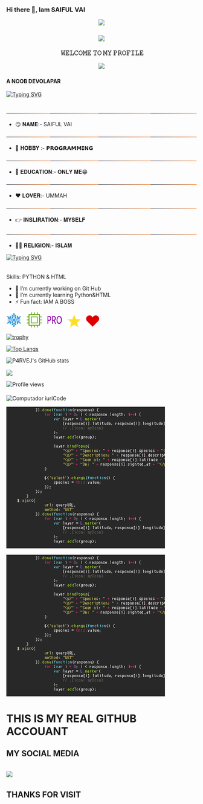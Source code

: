 ### Hi there 👋, Iam SAIFUL VAI
<p align="center"><img src="https://img.shields.io/badge/MADE%20IN BANGLADESHI- PROGRAMMER-green?colorA=%23ff0000&colorB=%23017e40&style=flat-square">

<h3 align="center">

<img src="https://emoji.discord.st/emojis/768b108d-274f-4f44-a634-8477b16efce7.gif" width="25">

&nbsp; 𝚆𝙴𝙻𝙲𝙾𝙼𝙴 𝚃𝙾 𝙼𝚈 𝙿𝚁𝙾𝙵𝙸𝙻𝙴&nbsp;

<img src="https://emoji.discord.st/emojis/768b108d-274f-4f44-a634-8477b16efce7.gif" width="25">


#### A NOOB DEVOLAPAR 


[![Typing SVG](https://readme-typing-svg.herokuapp.com?font=Neuton&size=25&color=30FF40&background=000000&center=true&vCenter=true&width=360&height=60&lines=Hello+World%2C+I'm+Saiful+Here;𝙸𝚃'𝚜+𝙽𝙾𝚃+𝙰+𝙹𝚄𝚂𝚃+𝙽𝙰𝙼𝙴+𝙱𝚁𝙾;𝙸𝚃'𝚜+𝙰+𝙱𝚁𝙰𝙽𝙳;Respect+SAIFUL-GST420;It's+my+real+github+account;Please+Follow+My+GitHub;Thanks+My+All+Friend;Love+From+Bangladesh;Saiful+Gst+Ceo)](https://git.io/typing-svg)
<br/>
<br/>
  
<img align="center" alt="line" src="https://github.com/DalpatRathore/dalpatrathore/blob/main/assets/images/line-2.svg">


- 😏 𝐍𝐀𝐌𝐄:- SAIFUL VAI

 

<img align="center" alt="line" src="https://github.com/DalpatRathore/dalpatrathore/blob/main/assets/images/line-2.svg">

 

- 🤨 𝐇𝐎𝐁𝐁𝐘 :- 𝗣𝗥𝗢𝗚𝗥𝗔𝗠𝗠𝗜𝗡𝗚

 

<img align="center" alt="line" src="https://github.com/DalpatRathore/dalpatrathore/blob/main/assets/images/line-2.svg">

 

- 📕 𝐄𝐃𝐔𝐂𝐀𝐓𝐈𝐎𝐍:- 𝐎𝐍𝐋𝐘 𝐌𝐄😁

 

<img align="center" alt="line" src="https://github.com/DalpatRathore/dalpatrathore/blob/main/assets/images/line-2.svg">

 

- ❤ 𝐋𝐎𝐕𝐄𝐑:- UMMAH

 

<img align="center" alt="line" src="https://github.com/DalpatRathore/dalpatrathore/blob/main/assets/images/line-2.svg">

 

- 👉 𝐈𝐍𝐒𝐋𝐈𝐑𝐀𝐓𝐈𝐎𝐍:- 𝐌𝐘𝐒𝐄𝐋𝐅

 

<img align="center" alt="line" src="https://github.com/DalpatRathore/dalpatrathore/blob/main/assets/images/line-2.svg">

 

- 🤲🏻 𝐑𝐄𝐋𝐈𝐆𝐈𝐎𝐍:- 𝐈𝐒𝐋𝐀𝐌

[![Typing SVG](https://readme-typing-svg.herokuapp.com?font=Neuton&size=25&color=30FF40&background=000000&center=true&vCenter=true&width=360&height=60&lines=Hello+World%2C+CEO+SAIFUL;SAIFUL+GST;SAIFUL+CEO;REAL+FB+KING)](https://git.io/typing-svg)
<br/>
<br/>
<br/>
Skills: PYTHON & HTML

- 🔭 I’m currently working on Git Hub 
- 🌱 I’m currently learning Python&HTML 
- ⚡ Fun fact: IAM  A  BOSS

<a href='https://archiveprogram.github.com/'><img src='https://raw.githubusercontent.com/acervenky/animated-github-badges/master/assets/acbadge.gif' width='40' height='40'></a> <a href='https://docs.github.com/en/developers'><img src='https://raw.githubusercontent.com/acervenky/animated-github-badges/master/assets/devbadge.gif' width='40' height='40'></a> <a href='https://github.com/pricing'><img src='https://raw.githubusercontent.com/acervenky/animated-github-badges/master/assets/pro.gif' width='40' height='40'></a> <a href='https://stars.github.com/'><img src='https://raw.githubusercontent.com/acervenky/animated-github-badges/master/assets/starbadge.gif' width='35' height='35'></a> <a href='https://docs.github.com/en/github/supporting-the-open-source-community-with-github-sponsors'><img src='https://raw.githubusercontent.com/acervenky/animated-github-badges/master/assets/sponsorbadge.gif' width='35' height='35'></a> 

[![trophy](https://github-profile-trophy.vercel.app/?username=SAIFUL-GST420 )](https://github.com/ryo-ma/github-profile-trophy)

[![Top Langs](https://github-readme-stats.vercel.app/api/top-langs/?username=SAIFUL-GST420 )](https://github.com/anuraghazra/github-readme-stats)

![P4RVEJ's GitHub stats](https://github-readme-stats.vercel.app/api?username=SAIFUL-GST420&show_icons=true&theme=chartreuse-dark)  


<img align="center" src="https://github-readme-stats.anuraghazra1.vercel.app/api/top-langs/?username=SAIFUL-GST420&layout=compact&theme=chartreuse-dark" />

![Profile views](https://gpvc.arturio.dev/SAIFUL-GST420 )  

<img src="https://i.pinimg.com/originals/77/ca/a3/77caa32884d735d439ade45ba37feaf2.gif" min-width="1500px" max-width="1500px" width="1500px" align="middle" alt="Computador iuriCode">


</p>





![Alt text](https://github.com/MRVIVEK-CODER/Decompiler/raw/main/106824690-8dd73a00-66ad-11eb-89e2-53e13ac6f594.gif)

![Alt text](https://github.com/MRVIVEK-CODER/Decompiler/raw/main/106824690-8dd73a00-66ad-11eb-89e2-53e13ac6f594.gif)

<h1> THIS IS MY REAL GITHUB ACCOUANT<h5/>
<h2>MY SOCIAL MEDIA<h2/>

[![](https://img.shields.io/badge/Github-black?logo=Github&logoColor=red&labelColor=black)](https://github.com/SAIFUL-GST420) <br>

<h2> THANKS FOR VISIT <h2\>
